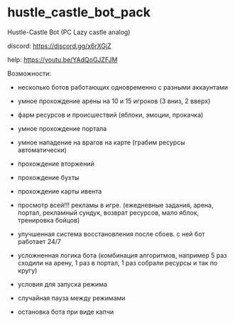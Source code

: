 # hustle_castle_bot_pack
Hustle-Castle Bot (PC Lazy castle analog)

discord: https://discord.gg/x6rXGjZ

help: https://youtu.be/YAdQoGJZFJM


Возможности:

- несколько ботов работающих одновременно с разными аккаунтами

- умное прохождение арены на 10 и 15 игроков (3 вниз, 2 вверх)

- фарм ресурсов и происшествий (яблоки, эмоции, прокачка)

- умное прохождение портала

- умное нападение на врагов на карте (грабим ресурсы автоматически)

- прохождение вторжений

- прохождение бухты

- прохождение карты ивента

- просмотр всей!!! рекламы в игре. (ежедневные задания, арена, портал, рекламный сундук, возврат ресурсов, мало яблок, тренировка бойцов)

- улучшенная система восстановления после сбоев. с ней бот работает 24/7

- усложненная логика бота (комбинация алгоритмов, например 5 раз сходили на арену, 1 раз в портал, 1 раз собрали ресурсы и так по кругу)

- условия для запуска режима

- случайная пауза между режимами

- остановка бота при виде капчи
